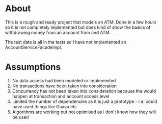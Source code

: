 # About

This is a rough and ready project that models an ATM. Done in a few hours so it is not completely implemented but does kind of show the basics of withdrawing money from an account from and ATM.

The test data is all in the tests so I have not implemented an AccountServiceFacadeImpl.

# Assumptions

1. No data access had been modeled or implemented
2. No transactions have been taken into consideration
3. Concurrency has not been taken into consideration because the would happen at transaction and account access level
4. Limited the number of dependencies as it is just a prototype - i.e. could have used things like Guava etc
5. Algorithms are working but not optimised as I don't know how they will be used
